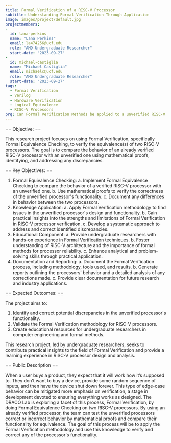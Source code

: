 ```yaml
---
title: Formal Verification of a RISC-V Processor
subtitle: Understanding Formal Verification Through Application
image: images/project/default.jpg
projectmembers:
-
  id: lana-perkins
  name: "Lana Perkins"
  email: la474256@ucf.edu
  role: "AMD Undergraduate Researcher"
  start-date: "2023-09-27"
-
  id: michael-castiglia
  name: "Michael Castiglia"
  email: michaelc@ucf.edu
  role: "AMD Undergraduate Researcher"
  start-date: "2023-09-27"
tags: 
  - Formal Verification
  - Verilog
  - Hardware Verification
  - Logical Equivalence
  - RISC-V Processors
prq: Can Formal Verification Methods be applied to a unverified RISC-V processor to confirm its logical equivalence to one that is verified?
---
```



== Objective: ==
<!-- excerpt start -->
This research project focuses on using Formal Verification, specifically Formal Equivalence Checking, to verify the equivalence(s) of two RISC-V processors. The goal is to compare the behavior of an already verified RISC-V processor with an unverified one using mathematical proofs, identifying, and addressing any discrepancies.
<!-- excerpt end -->

== Key Objectives: ==

1.	Formal Equivalence Checking:
  a.	Implement Formal Equivalence Checking to compare the behavior of a verified RISC-V processor with an unverified one.
  b.	Use mathematical proofs to verify the correctness of the unverified processor's functionality.
  c.	Document any differences in behavior between the two processors.
2.	Knowledge Application:
  a.	Apply Formal Verification methodology to find issues in the unverified processor's design and functionality.
  b.	Gain practical insights into the strengths and limitations of Formal Verification in RISC-V processor verification.
  c.	Develop a systematic approach to address and correct identified discrepancies.
3.	Educational Component:
  a.	Provide undergraduate researchers with hands-on experience in Formal Verification techniques.
  b.	Foster understanding of RISC-V architecture and the importance of formal methods for processor reliability. 
  c.	Enhance analytical and problem-solving skills through practical application.
4.	Documentation and Reporting:
  a.	Document the Formal Verification process, including methodology, tools used, and results.
  b.	Generate reports outlining the processors' behavior and a detailed analysis of any corrections made.
  c.	Provide clear documentation for future research and industry applications.

== Expected Outcomes: ==

The project aims to:
1.	Identify and correct potential discrepancies in the unverified processor's functionality.
2.	Validate the Formal Verification methodology for RISC-V processors.
3.	Create educational resources for undergraduate researchers in computer engineering and formal methods.

This research project, led by undergraduate researchers, seeks to contribute practical insights to the field of Formal Verification and provide a learning experience in RISC-V processor design and analysis.


== Public Description ==


When a user buys a product, they expect that it will work how it’s supposed to. They don’t want to buy a device, provide some random sequence of inputs, and then have the device shut down forever. This type of edge-case behavior can be mitigated more emphasis on verification, a stage in development devoted to ensuring everything works as designed. The DRACO Lab is exploring a facet of this process, Formal Verification, by doing Formal Equivalence Checking on two RISC-V processors. By using an already verified processor, the team can test the unverified processors correct or incorrect behavior by mathematical proofs and compare their functionality for equivalence. The goal of this process will be to apply the Formal Verification methodology and use this knowledge to verify and correct any of the processor's functionality.